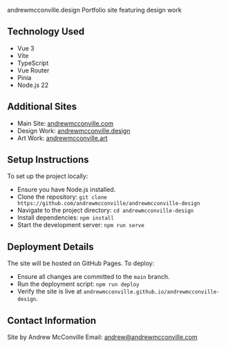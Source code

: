 andrewmcconville.design
Portfolio site featuring design work

## Technology Used
- Vue 3
- Vite
- TypeScript
- Vue Router
- Pinia
- Node.js 22

## Additional Sites

- Main Site: [andrewmcconville.com](https://andrewmcconville.com)
- Design Work: [andrewmcconville.design](https://andrewmcconville.design)
- Art Work: [andrewmcconville.art](https://andrewmcconville.art)

## Setup Instructions

To set up the project locally:
- Ensure you have Node.js installed.
- Clone the repository: `git clone https://github.com/andrewmcconville/andrewmcconville-design`
- Navigate to the project directory: `cd andrewmcconville-design`
- Install dependencies: `npm install`
- Start the development server: `npm run serve`

## Deployment Details

The site will be hosted on GitHub Pages. To deploy:
- Ensure all changes are committed to the `main` branch.
- Run the deployment script: `npm run deploy`
- Verify the site is live at `andrewmcconville.github.io/andrewmcconville-design`.

## Contact Information

Site by Andrew McConville
Email: andrew@andrewmcconville.com